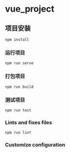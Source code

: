 # vue_project

## 项目安装
```
npm install
```

### 运行项目
```
npm run serve
```

### 打包项目
```
npm run build
```

### 测试项目
```
npm run test
```

### Lints and fixes files
```
npm run lint
```

### Customize configuration

